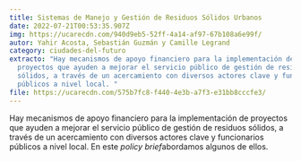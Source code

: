 ```yaml
---
title: Sistemas de Manejo y Gestión de Residuos Sólidos Urbanos
date: 2022-07-21T00:53:35.907Z
img: https://ucarecdn.com/940d9eb5-52ff-4a14-af97-67b108a6e99f/
autor: Yahir Acosta, Sebastián Guzmán y Camille Legrand
category: ciudades-del-futuro
extracto: "Hay mecanismos de apoyo financiero para la implementación de
  proyectos que ayuden a mejorar el servicio público de gestión de residuos
  sólidos, a través de un acercamiento con diversos actores clave y funcionarios
  públicos a nivel local. "
file: https://ucarecdn.com/575b7fc8-f440-4e3b-a7f3-e31bb8cccfe3/
---
```

Hay mecanismos de apoyo financiero para la implementación de proyectos que ayuden a mejorar el servicio público de gestión de residuos sólidos, a través de un acercamiento con diversos actores clave y funcionarios públicos a nivel local. En este *policy brief*abordamos algunos de ellos.